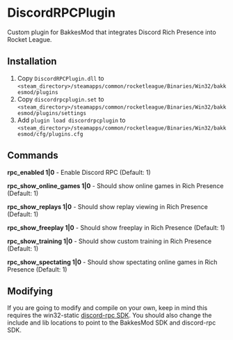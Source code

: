 # DiscordRPCPlugin
Custom plugin for BakkesMod that integrates Discord Rich Presence into Rocket League.

## Installation

1. Copy `DiscordRPCPlugin.dll` to `<steam_directory>/steamapps/common/rocketleague/Binaries/Win32/bakkesmod/plugins`
2. Copy `discordrpcplugin.set` to `<steam_directory>/steamapps/common/rocketleague/Binaries/Win32/bakkesmod/plugins/settings`
3. Add `plugin load discordrpcplugin` to `<steam_directory>/steamapps/common/rocketleague/Binaries/Win32/bakkesmod/cfg/plugins.cfg`

## Commands

**rpc_enabled 1|0** - Enable Discord RPC (Default: 1)

**rpc_show_online_games 1|0** - Should show online games in Rich Presence (Default: 1)

**rpc_show_replays 1|0** - Should show replay viewing in Rich Presence (Default: 1)

**rpc_show_freeplay 1|0** - Should show freeplay in Rich Presence (Default: 1)

**rpc_show_training 1|0** - Should show custom training in Rich Presence (Default: 1)

**rpc_show_spectating 1|0** - Should show spectating online games in Rich Presence (Default: 1)

## Modifying

If you are going to modify and compile on your own, keep in mind this requires the win32-static [discord-rpc SDK](https://github.com/discordapp/discord-rpc/releases).
You should also change the include and lib locations to point to the BakkesMod SDK and discord-rpc SDK.
